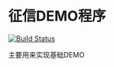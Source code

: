 # 征信DEMO程序
[![Build Status](https://travis-ci.org/humin11/zhengxin.svg?branch=develop)](https://travis-ci.org/humin11/zhengxin)

主要用来实现基础DEMO
